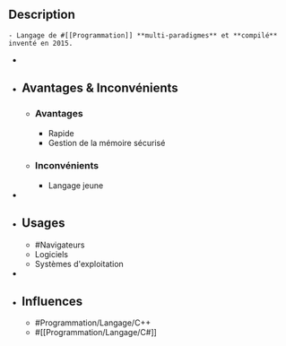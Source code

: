 ## Description
	- Langage de #[[Programmation]] **multi-paradigmes** et **compilé** inventé en 2015.
-
- ## Avantages & Inconvénients
	- ### Avantages
		- Rapide
		- Gestion de la mémoire sécurisé
	- ### Inconvénients
		- Langage jeune
-
- ## Usages
	- #Navigateurs
	- Logiciels
	- Systèmes d'exploitation
-
- ## Influences
	- #Programmation/Langage/C++
	- #[[Programmation/Langage/C#]]